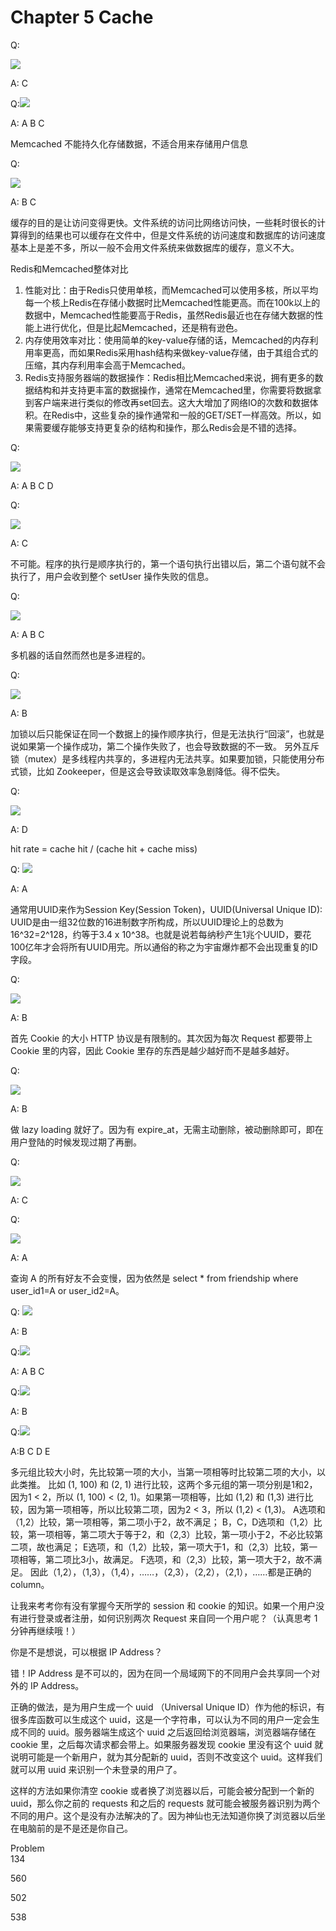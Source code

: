 # Chapter 5 Cache

Q:

![](<.gitbook/assets/image (13).png>)

A: C



Q:![](<.gitbook/assets/image (21).png>)

A: A B C

Memcached 不能持久化存储数据，不适合用来存储用户信息



Q:

![](<.gitbook/assets/image (20).png>)

A: B C

缓存的目的是让访问变得更快。文件系统的访问比网络访问快，一些耗时很长的计算得到的结果也可以缓存在文件中，但是文件系统的访问速度和数据库的访问速度基本上是差不多，所以一般不会用文件系统来做数据库的缓存，意义不大。



Redis和Memcached整体对比

1. 性能对比：由于Redis只使用单核，而Memcached可以使用多核，所以平均每一个核上Redis在存储小数据时比Memcached性能更高。而在100k以上的数据中，Memcached性能要高于Redis，虽然Redis最近也在存储大数据的性能上进行优化，但是比起Memcached，还是稍有逊色。
2. 内存使用效率对比：使用简单的key-value存储的话，Memcached的内存利用率更高，而如果Redis采用hash结构来做key-value存储，由于其组合式的压缩，其内存利用率会高于Memcached。&#x20;
3. Redis支持服务器端的数据操作：Redis相比Memcached来说，拥有更多的数据结构和并支持更丰富的数据操作，通常在Memcached里，你需要将数据拿到客户端来进行类似的修改再set回去。这大大增加了网络IO的次数和数据体积。在Redis中，这些复杂的操作通常和一般的GET/SET一样高效。所以，如果需要缓存能够支持更复杂的结构和操作，那么Redis会是不错的选择。



Q:

![](<.gitbook/assets/image (50).png>)

A: A B C D&#x20;



Q:

![](<.gitbook/assets/image (49).png>)

A: C

不可能。程序的执行是顺序执行的，第一个语句执行出错以后，第二个语句就不会执行了，用户会收到整个 setUser 操作失败的信息。



Q:

![](<.gitbook/assets/image (8).png>)

A: A B C

多机器的话自然而然也是多进程的。



Q:

![](<.gitbook/assets/image (82).png>)

A: B

加锁以后只能保证在同一个数据上的操作顺序执行，但是无法执行“回滚”，也就是说如果第一个操作成功，第二个操作失败了，也会导致数据的不一致。 另外互斥锁（mutex）是多线程内共享的，多进程内无法共享。如果要加锁，只能使用分布式锁，比如 Zookeeper，但是这会导致读取效率急剧降低。得不偿失。



Q:

![](<.gitbook/assets/image (44).png>)

A: D

hit rate = cache hit / (cache hit + cache miss)



Q: ![](<.gitbook/assets/image (70).png>)

A: A

通常用UUID来作为Session Key(Session Token)，UUID(Universal Unique ID): UUID是由一组32位数的16进制数字所构成，所以UUID理论上的总数为16^32=2^128，约等于3.4 x 10^38。也就是说若每纳秒产生1兆个UUID，要花100亿年才会将所有UUID用完。所以通俗的称之为宇宙爆炸都不会出现重复的ID字段。



Q:

![](<.gitbook/assets/image (29).png>)

A: B

首先 Cookie 的大小 HTTP 协议是有限制的。其次因为每次 Request 都要带上 Cookie 里的内容，因此 Cookie 里存的东西是越少越好而不是越多越好。



Q:&#x20;

![](<.gitbook/assets/image (83).png>)

A: B

做 lazy loading 就好了。因为有 expire\_at，无需主动删除，被动删除即可，即在用户登陆的时候发现过期了再删。



Q:&#x20;

![](<.gitbook/assets/image (69).png>)

A: C



Q:

![](<.gitbook/assets/image (61).png>)

A: A

查询 A 的所有好友不会变慢，因为依然是 select \* from friendship where user\_id1=A or user\_id2=A。



Q: ![](<.gitbook/assets/image (39).png>)

A: B



Q:![](<.gitbook/assets/image (86).png>)

A: A B C



Q:![](<.gitbook/assets/image (77).png>)

A: B



Q:![](<.gitbook/assets/image (64).png>)

A:B C D E

多元组比较大小时，先比较第一项的大小，当第一项相等时比较第二项的大小，以此类推。 比如 (1, 100) 和 (2, 1) 进行比较，这两个多元组的第一项分别是1和2，因为1 < 2，所以 (1, 100) < (2, 1)。如果第一项相等，比如 (1,2) 和 (1,3) 进行比较，因为第一项相等，所以比较第二项，因为2 < 3，所以 (1,2) < (1,3)。 A选项和（1,2）比较，第一项相等，第二项小于2，故不满足； B，C，D选项和（1,2）比较，第一项相等，第二项大于等于2，和（2,3）比较，第一项小于2，不必比较第二项，故也满足； E选项，和（1,2）比较，第一项大于1，和（2,3）比较，第一项相等，第二项比3小，故满足。 F选项，和（2,3）比较，第一项大于2，故不满足。 因此（1,2），（1,3），（1,4），……，（2,3），（2,2），（2,1），……都是正确的column。



让我来考考你有没有掌握今天所学的 session 和 cookie 的知识。如果一个用户没有进行登录或者注册，如何识别两次 Request 来自同一个用户呢？（认真思考 1 分钟再继续哦！）

你是不是想说，可以根据 IP Address？

错！IP Address 是不可以的，因为在同一个局域网下的不同用户会共享同一个对外的 IP Address。

正确的做法，是为用户生成一个 uuid （Universal Unique ID）作为他的标识，有很多库函数可以生成这个 uuid，这是一个字符串，可以认为不同的用户一定会生成不同的 uuid。服务器端生成这个 uuid 之后返回给浏览器端，浏览器端存储在 cookie 里，之后每次请求都会带上。如果服务器发现 cookie 里没有这个 uuid 就说明可能是一个新用户，就为其分配新的 uuid，否则不改变这个 uuid。这样我们就可以用 uuid 来识别一个未登录的用户了。

这样的方法如果你清空 cookie 或者换了浏览器以后，可能会被分配到一个新的 uuid，那么你之前的 requests 和之后的 requests 就可能会被服务器识别为两个不同的用户。这个是没有办法解决的了。因为神仙也无法知道你换了浏览器以后坐在电脑前的是不是还是你自己。



Problem\
134

560

502

538
